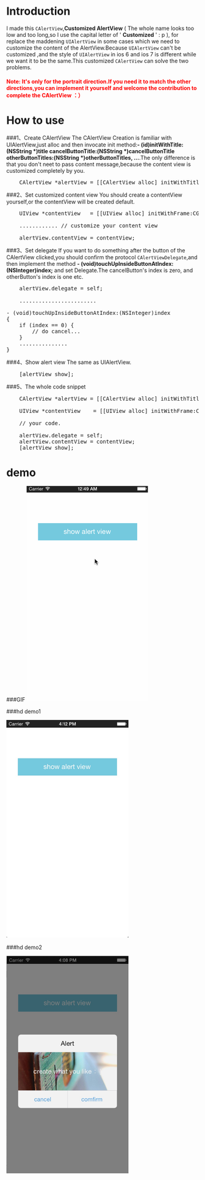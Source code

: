 Introduction
================================
I made this `CAlertView`,**Customized AlertView** ( The whole name looks too low and too long,so I use the capital letter of ' **Customized** ' : p  ), for replace the maddening `UIAlertView` in some cases which we need to customize the content of the AlertView.Because `UIAlertView` can't be customized ,and the style of `UIAlertView` in ios 6 and ios 7 is different while we want it to be the same.This customized `CAlertView` can solve the two problems.

<h4><font color="red">Note: It's only for the portrait direction.If you need it to match the other directions,you can implement it yourself and welcome the contribution to complete the CAlertView ：）</font><h4>


How to use
================================
###1、Create CAlertView
The CAlertView Creation is familiar with UIAlertView,just alloc and then invocate init method:**- (id)initWithTitle:(NSString \*)title cancelButtonTitle:(NSString \*)cancelButtonTitle otherButtonTitles:(NSString \*)otherButtonTitles, ...**.The only difference is that you don't neet to pass content message,because the content view is customized completely by you.
<pre>
    CAlertView *alertView = [[CAlertView alloc] initWithTitle:@"Alert" cancelButtonTitle:@"cancel" otherButtonTitles:@"comfirm", nil];
</pre>
###2、Set customized content view
You should create a contentView yourself,or the contentView will be created default.
<pre>
	UIView *contentView   = [[UIView alloc] initWithFrame:CGRectMake(0, 0, 260, 100)];
	
	............ // customize your content view
	
	alertView.contentView = contentView;
</pre>

###3、Set delegate
If you want to do something after the button of the CAlertView clicked,you should confirm the protocol `CAlertViewDelegate`,and then implement the method **- (void)touchUpInsideButtonAtIndex:(NSInteger)index;** and set Delegate.The cancelButton's index is zero, and otherButton's index is one etc.
<pre>
	alertView.delegate = self;
	
	........................
	
- (void)touchUpInsideButtonAtIndex:(NSInteger)index
{
	if (index == 0) {
		// do cancel...
	}
	...............		
}
</pre>

###4、Show alert view
The same as UIAlertView.
<pre>
	[alertView show];
</pre>

###5、The whole code snippet
<pre>
    CAlertView *alertView = [[CAlertView alloc] initWithTitle:@"Alert" cancelButtonTitle:@"cancel" otherButtonTitles:@"comfirm", nil];
   
    UIView *contentView    = [[UIView alloc] initWithFrame:CGRectMake(0, 0, 260, 100)];
 
 	// your code.
 
    alertView.delegate = self;
    alertView.contentView = contentView;
    [alertView show];
</pre>


demo
================================

###GIF
<img src="https://raw.githubusercontent.com/JasonZengJ/CAlertView/master/demo.gif">

###hd demo1

<img src="https://raw.githubusercontent.com/JasonZengJ/CAlertView/master/demo1.png" height="568">

###hd demo2

<img src="https://raw.githubusercontent.com/JasonZengJ/CAlertView/master/demo2.png" height="568">






